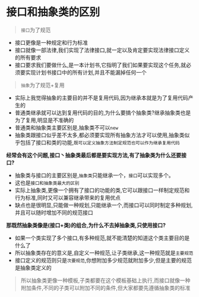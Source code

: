 # 接口和抽象类的区别 

> `接口`为了规范

- 接口更像是一种规定和行为标准
- 接口就像一部法律,我们实现了法律接口,就一定以及肯定要实现法律接口定义的所有要求
- 接口要求我们要做什么,是一本计划书,它指明了我们如果要实现这个任务,就必须要实现计划书接口中的所有计划,并且不能漏掉任何一个

> `抽象`为了规范+复用

- 实际上我觉得抽象的主要目的并不是复用代码,因为继承本就是为了复用代码产生的
- 普通类继承就可以达到复用代码的目的,为什么要搞个抽象类?继承抽象类也是为了复用,明显是不准确的
- 普通类和抽象类主要区别是,抽象类不可以`new`
- 抽象类跟接口似乎差不太多,都必须要实现所有抽象方法才可以使用,抽象类似乎包括了接口和类的功能,`既可以定义抽象方法制定规范也可以作为继承复用代码`

**经常会有这个问题,接口丶抽象类最后都是要实现方法,有了抽象类为什么还要接口?**

- 抽象类与接口的主要区别是,`抽象类`只能继承⼀个，`接⼝`可以实现多个。 
- 这也是`接口和抽象类最大的区别`
- 实际上抽象类,更像一个拥有了接口的功能的类,它可以跟接口一样制定规范和行为标准,同时又可以兼容继承带来的复用优点
- 缺点也是很明显,只能做一种规划,只能继承一个,而接口可以同时制定多种规划,并且可以随时增加不同的规范接口

**那既然抽象类像是(接口+类)的组合,为什么不去掉抽象类,只使用接口?**

- 如果一个类实现了多个接口,有多种规范,就不能清楚的知道这个类主要目的是什么了
- 所以抽象类存在的意义是,自定义一种规范,让子类继承,这一种规范就是`主要规范`
- 接口定义的规范则只是`次要规范`,你想附加多少规范就附加多少,但是主要的规范是抽象类定义的

> 所以抽象类更像一种模板,子类都要在这个模板基础上执行,而接口就像一种附加条件,不同的子类可以附加不同的条件,但大家都要先遵循抽象类的标准